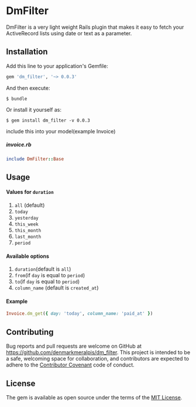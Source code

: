 # DmFilter

DmFilter is a very light weight Rails plugin that makes it easy to fetch your ActiveRecord lists using date or text as a parameter.

## Installation

Add this line to your application's Gemfile:

```ruby
gem 'dm_filter', '~> 0.0.3'
```

And then execute:

    $ bundle

Or install it yourself as:

    $ gem install dm_filter -v 0.0.3

include this into your model(example Invoice)
##### invoice.rb
```ruby
include DmFilter::Base
```

## Usage
#### Values for `duration`
1. `all` (default)
2. `today`
3. `yesterday`
4. `this_week`
5. `this_month`
6. `last_month`
7. `period`

#### Available options
1. `duration`(default is `all`)
2. `from`(if `day` is equal to `period`)
3. `to`(if `day` is equal to `period`)
4. `column_name` (default is `created_at`)

#### Example
```ruby
Invoice.dm_get({ day: 'today', column_name: 'paid_at' })
```

## Contributing

Bug reports and pull requests are welcome on GitHub at https://github.com/denmarkmeralpis/dm_filter. This project is intended to be a safe, welcoming space for collaboration, and contributors are expected to adhere to the [Contributor Covenant](http://contributor-covenant.org) code of conduct.


## License

The gem is available as open source under the terms of the [MIT License](http://opensource.org/licenses/MIT).
